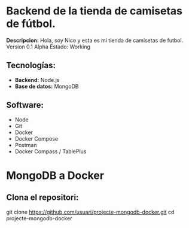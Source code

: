 # Backend de la tienda de camisetas de fútbol.
**Descripcion:**
Hola, soy Nico y esta es mi tienda de camisetas de futbol.
Version 0.1 Alpha
Estado: Working 

## Tecnologías:
- **Backend:** Node.js
- **Base de datos:** MongoDB

## Software:
- Node
- Git
- Docker
- Docker Compose
- Postman
- Docker Compass / TablePlus

# MongoDB a Docker
## Clona el repositori:
   git clone https://github.com/usuari/projecte-mongodb-docker.git
   cd projecte-mongodb-docker
